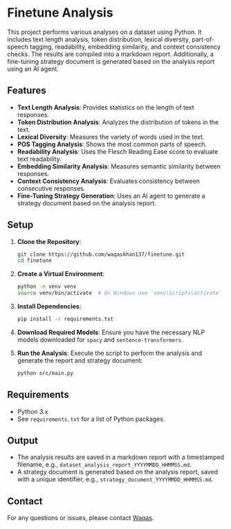 # Finetune Analysis

This project performs various analyses on a dataset using Python. It includes text length analysis, token distribution, lexical diversity, part-of-speech tagging, readability, embedding similarity, and context consistency checks. The results are compiled into a markdown report. Additionally, a fine-tuning strategy document is generated based on the analysis report using an AI agent.

## Features

- **Text Length Analysis**: Provides statistics on the length of text responses.
- **Token Distribution Analysis**: Analyzes the distribution of tokens in the text.
- **Lexical Diversity**: Measures the variety of words used in the text.
- **POS Tagging Analysis**: Shows the most common parts of speech.
- **Readability Analysis**: Uses the Flesch Reading Ease score to evaluate text readability.
- **Embedding Similarity Analysis**: Measures semantic similarity between responses.
- **Context Consistency Analysis**: Evaluates consistency between consecutive responses.
- **Fine-Tuning Strategy Generation**: Uses an AI agent to generate a strategy document based on the analysis report.

## Setup

1. **Clone the Repository**:
   ```bash
   git clone https://github.com/waqaskhan137/finetune.git
   cd finetune
   ```

2. **Create a Virtual Environment**:
   ```bash
   python -m venv venv
   source venv/bin/activate  # On Windows use `venv\Scripts\activate`
   ```

3. **Install Dependencies**:
   ```bash
   pip install -r requirements.txt
   ```

4. **Download Required Models**:
   Ensure you have the necessary NLP models downloaded for `spacy` and `sentence-transformers`.

5. **Run the Analysis**:
   Execute the script to perform the analysis and generate the report and strategy document:
   ```bash
   python src/main.py
   ```

## Requirements

- Python 3.x
- See `requirements.txt` for a list of Python packages.

## Output

- The analysis results are saved in a markdown report with a timestamped filename, e.g., `dataset_analysis_report_YYYYMMDD_HHMMSS.md`.
- A strategy document is generated based on the analysis report, saved with a unique identifier, e.g., `strategy_document_YYYYMMDD_HHMMSS.md`.

## Contact

For any questions or issues, please contact [Waqas](mailto:waqaskhan137@gmail.com). 
